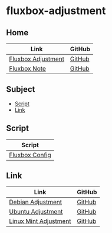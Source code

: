 

# fluxbox-adjustment




## Home

| Link | GitHub |
| ---- | ------ |
| [Fluxbox Adjustment](https://samwhelp.github.io/fluxbox-adjustment/) | [GitHub](https://github.com/samwhelp/fluxbox-adjustment) |
| [Fluxbox Note](https://samwhelp.github.io/note-about-fluxbox/) | [GitHub](https://github.com/samwhelp/note-about-fluxbox) |




## Subject

* [Script](#script)
* [Link](#link)




## Script

| Script |
| ------ |
| [Fluxbox Config](https://github.com/samwhelp/fluxbox-adjustment/tree/main/prototype/main/fluxbox-config) |




## Link

| Link | GitHub |
| ---- | ------ |
| [Debian Adjustment](https://samwhelp.github.io/debian-adjustment/) | [GitHub](https://github.com/samwhelp/debian-adjustment) |
| [Ubuntu Adjustment](https://samwhelp.github.io/ubuntu-adjustment/) | [GitHub](https://github.com/samwhelp/ubuntu-adjustment) |
| [Linux Mint Adjustment](https://samwhelp.github.io/linuxmint-adjustment/) | [GitHub](https://github.com/samwhelp/linuxmint-adjustment) |
